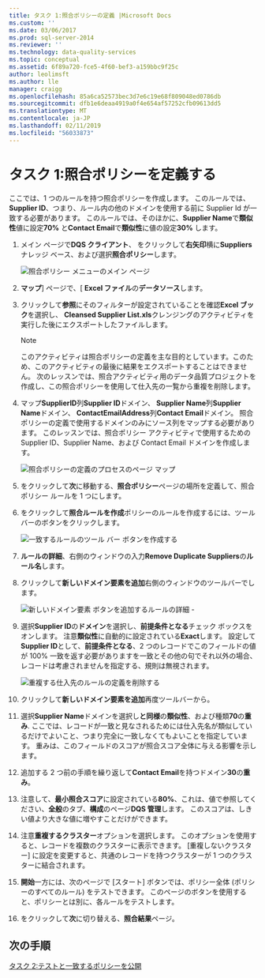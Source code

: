 ```yaml
---
title: タスク 1:照合ポリシーの定義 |Microsoft Docs
ms.custom: ''
ms.date: 03/06/2017
ms.prod: sql-server-2014
ms.reviewer: ''
ms.technology: data-quality-services
ms.topic: conceptual
ms.assetid: 6f89a720-fce5-4f60-bef3-a159bbc9f25c
author: leolimsft
ms.author: lle
manager: craigg
ms.openlocfilehash: 85a6ca52573bec3d7e6c19e68f809048ed0786db
ms.sourcegitcommit: dfb1e6deaa4919a0f4e654af57252cfb09613dd5
ms.translationtype: MT
ms.contentlocale: ja-JP
ms.lasthandoff: 02/11/2019
ms.locfileid: "56033873"
---
```

# <a name="task-1-defining-a-matching-policy"></a>タスク 1:照合ポリシーを定義する
  ここでは、1 つのルールを持つ照合ポリシーを作成します。 このルールでは、**Supplier ID**、つまり、ルール内の他のドメインを使用する前に Supplier Id が一致する必要があります。 このルールでは、そのほかに、**Supplier Name**で**類似性**値に設定**70%** と**Contact Email**で**類似性**に値の設定**30%** します。  
  
1.  メイン ページで**DQS クライアント**、 をクリックして**右矢印**横に**Suppliers**ナレッジ ベース、および選択**照合ポリシー**します。  
  
     ![照合ポリシー メニューのメイン ページ](../../2014/tutorials/media/et-definingamatchingpolicy-01.jpg "照合ポリシー メニューのメイン ページ")  
  
2.  **マップ**] ページで、[ **Excel ファイル**の**データソース**します。  
  
3.  クリックして**参照**にそのフィルターが設定されていることを確認**Excel ブック**を選択し、 **Cleansed Supplier List.xls**クレンジングのアクティビティを実行した後にエクスポートしたファイルします。  
  
    > [!NOTE]  
    >  このアクティビティは照合ポリシーの定義を主な目的としています。このため、このアクティビティの最後に結果をエクスポートすることはできません。 次のレッスンでは、照合アクティビティ用のデータ品質プロジェクトを作成し、この照合ポリシーを使用して仕入先の一覧から重複を削除します。  
  
4.  マップ**SupplierID**列**Supplier ID**ドメイン、 **Supplier Name**列**Supplier Name**ドメイン、 **ContactEmailAddress**列**Contact Email**ドメイン。 照合ポリシーの定義で使用するドメインのみにソース列をマップする必要があります。 このレッスンでは、照合ポリシー アクティビティで使用するための Supplier ID、Supplier Name、および Contact Email ドメインを作成します。  
  
     ![照合ポリシーの定義のプロセスのページ マップ](../../2014/tutorials/media/et-definingamatchingpolicy-02.jpg "マップ ポリシー定義のプロセスを一致する ページ")  
  
5.  をクリックして**次**に移動する、**照合ポリシー**ページの場所を定義して、照合ポリシー ルールを 1 つにします。  
  
6.  をクリックして**照合ルールを作成**ポリシーのルールを作成するには、ツールバーのボタンをクリックします。  
  
     ![一致するルールのツール バー ボタンを作成する](../../2014/tutorials/media/et-definingamatchingpolicy-03.jpg "照合ルールのツール バー ボタンの作成")  
  
7.  **ルールの詳細**、右側のウィンドウの入力**Remove Duplicate Suppliers**の**ルール名**します。  
  
8.  クリックして**新しいドメイン要素を追加**右側のウィンドウのツールバーでします。  
  
     ![新しいドメイン要素 ボタンを追加するルールの詳細 -](../../2014/tutorials/media/et-definingamatchingpolicy-04.jpg "ルールの詳細 - 新しいドメイン要素 ボタンを追加")  
  
9. 選択**Supplier ID**の**ドメイン**を選択し、**前提条件となる**チェック ボックスをオンします。 注意**類似性**に自動的に設定されている**Exact**します。 設定して**Supplier ID**として、**前提条件となる**、2 つのレコードでこのフィールドの値が 100% 一致を返す必要がありますを一致とその他の句でそれ以外の場合、レコードは考慮されませんを指定する、規則は無視されます。  
  
     ![重複する仕入先のルールの定義を削除する](../../2014/tutorials/media/et-definingamatchingpolicy-05.jpg "仕入先の重複する規則の定義を削除します。")  
  
10. クリックして**新しいドメイン要素を追加**再度ツールバーから。  
  
11. 選択**Supplier Name**ドメインを選択し**と同様**の**類似性**、および種類**70**の**重み**.  ここでは、レコードが一致と見なされるためには仕入先名が類似しているだけでよいこと、つまり完全に一致しなくてもよいことを指定しています。 重みは、このフィールドのスコアが照合スコア全体に与える影響を示します。  
  
12. 追加する 2 つ前の手順を繰り返して**Contact Email**を持つドメイン**30**の**重み**。  
  
13. 注意して、**最小照合スコア**に設定されている**80%**、これは、値で参照してください、**全般**のタブ、**構成**のページ**DQS 管理**します。 このスコアは、しきい値より大きな値に増やすことだけができます。  
  
14. 注意**重複するクラスター**オプションを選択します。 このオプションを使用すると、レコードを複数のクラスターに表示できます。 [重複しないクラスター] に設定を変更すると、共通のレコードを持つクラスターが 1 つのクラスターに結合されます。  
  
15. **開始**一方には、次のページで [スタート] ボタンでは、ポリシー全体 (ポリシーのすべてのルール) をテストできます。 このページのボタンを使用すると、ポリシーとは別に、各ルールをテストします。  
  
16. をクリックして**次**に切り替える、**照合結果**ページ。  
  
## <a name="next-step"></a>次の手順  
 [タスク 2:テストと一致するポリシーを公開](../../2014/tutorials/task-2-testing-and-publishing-the-matching-policy.md)  
  
  
